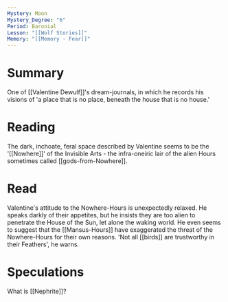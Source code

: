 ```yaml
---
Mystery: Moon
Mystery_Degree: "6"
Period: Baronial
Lesson: "[[Wolf Stories]]"
Memory: "[[Memory - Fear]]"
---
```

# Summary
One of [[Valentine Dewulf]]'s dream-journals, in which he records his visions of 'a place that is no place, beneath the house that is no house.'
# Reading
The dark, inchoate, feral space described by Valentine seems to be the '[[Nowhere]]' of the Invisible Arts - the infra-oneiric lair of the alien Hours sometimes called [[gods-from-Nowhere]].
# Read
Valentine's attitude to the Nowhere-Hours is unexpectedly relaxed. He speaks darkly of their appetites, but he insists they are too alien to penetrate the House of the Sun, let alone the waking world. He even seems to suggest that the [[Mansus-Hours]] have exaggerated the threat of the Nowhere-Hours for their own reasons. 'Not all [[birds]] are trustworthy in their Feathers', he warns.
# Speculations
What is [[Nephrite]]?